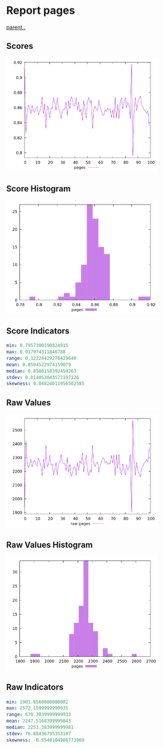 # Report pages

[parent..](./..)  


## Scores

![score](./score.png)  

## Score Histogram

![hist](./hist.png)  

## Score Indicators

```yaml
min: 0.7957300190824915
max: 0.917974311846788
range: 0.12224429276429649
mean: 0.8594522974159079
median: 0.8586158392450263
stdev: 0.014053843572197126
skewness: 0.04824011956502585

```

## Raw Values

![raw](./raw.png)  

## Raw Values Histogram

![raw hist](./raw_hist.png)  

## Raw Indicators

```yaml
min: 1901.8560000000002
max: 2572.1599999999935
range: 670.3039999999933
mean: 2247.5168399999843
median: 2253.383999999981
stdev: 76.88436795353107
skewness: -0.5548104908773969

```

<style>
  img {
    max-width: 80%;
  }
</style>
      
